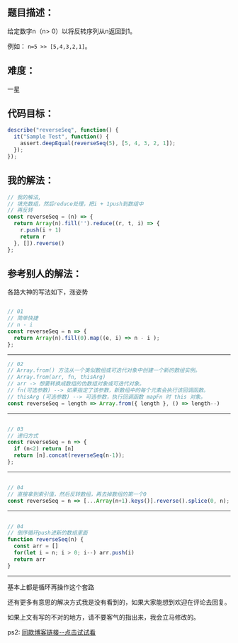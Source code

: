 ## 题目描述：

给定数字n（n> 0）以将反转序列从n返回到1。

例如： `n=5 >> [5,4,3,2,1]`。

## 难度：

一星

## 代码目标：

````js
describe("reverseSeq", function() {
  it("Sample Test", function() {
    assert.deepEqual(reverseSeq(5), [5, 4, 3, 2, 1]);
  });
});
````

## 我的解法：

````js
// 我的解法,
// 填充数组，然后reduce处理，把i + 1push到数组中
// 再反转
const reverseSeq = (n) => {
  return Array(n).fill('').reduce((r, t, i) => {
    r.push(i + 1)
    return r
  }, []).reverse()
};

````

## 参考别人的解法：

各路大神的写法如下，涨姿势

````js

// 01 
// 简单快捷
// n - i
const reverseSeq = n => {
  return Array(n).fill(0).map((e, i) => n - i );
};
````
----

````js
// 02
// Array.from() 方法从一个类似数组或可迭代对象中创建一个新的数组实例。
// Array.from(arr, fn, thisArg)  
// arr -> 想要转换成数组的伪数组对象或可迭代对象。
// fn(可选参数) --> 如果指定了该参数，新数组中的每个元素会执行该回调函数。
// thisArg (可选参数) --> 可选参数，执行回调函数 mapFn 时 this 对象。
const reverseSeq = length => Array.from({ length }, () => length--)
````

----

````js

// 03 
// 递归方式
const reverseSeq = n => {
  if (n<2) return [n]
  return [n].concat(reverseSeq(n-1));
};
````
----


````js

// 04
// 直接拿到索引值，然后反转数组，再去掉数组的第一个0
const reverseSeq = n => [...Array(n+1).keys()].reverse().splice(0, n);
````
----


````js

// 04
// 倒序循环push进新的数组里面
function reverseSeq(n) {
  const arr = []
  for(let i = n; i > 0; i--) arr.push(i)
  return arr
}
````
----


基本上都是循环再操作这个套路

还有更多有意思的解决方式我是没有看到的，如果大家能想到欢迎在评论去回复。

如果上文有写的不对的地方，请不要客气的指出来，我会立马修改的。

ps2: [同款博客链接--点击试试看](https://blog.naice.me/article/5c225eb3ca213a7b6b266f51)